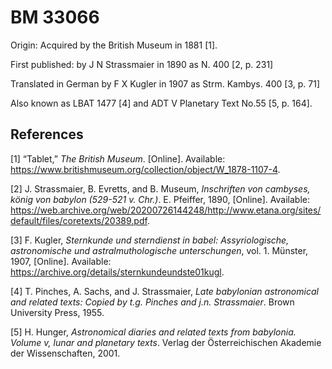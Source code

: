 BM 33066
========

Origin: Acquired by the British Museum in 1881 \[1\].

First published: by J N Strassmaier in 1890 as N. 400 \[2, p. 231\]

Translated in German by F X Kugler in 1907 as Strm. Kambys. 400 \[3, p.
71\]

Also known as LBAT 1477 \[4\] and ADT V Planetary Text No.55 \[5, p.
164\].

References
----------

\[1\] “Tablet,” *The British Museum*. \[Online\]. Available:
<https://www.britishmuseum.org/collection/object/W_1878-1107-4>.

\[2\] J. Strassmaier, B. Evretts, and B. Museum, *Inschriften von
cambyses, könig von babylon (529-521 v. Chr.)*. E. Pfeiffer, 1890,
\[Online\]. Available:
<https://web.archive.org/web/20200726144248/http://www.etana.org/sites/default/files/coretexts/20389.pdf>.

\[3\] F. Kugler, *Sternkunde und sterndienst in babel: Assyriologische,
astronomische und astralmuthologische unterschungen*, vol. 1. Münster,
1907, \[Online\]. Available:
<https://archive.org/details/sternkundeundste01kugl>.

\[4\] T. Pinches, A. Sachs, and J. Strassmaier, *Late babylonian
astronomical and related texts: Copied by t.g. Pinches and j.n.
Strassmaier*. Brown University Press, 1955.

\[5\] H. Hunger, *Astronomical diaries and related texts from babylonia.
Volume v, lunar and planetary texts*. Verlag der Österreichischen
Akademie der Wissenschaften, 2001.
